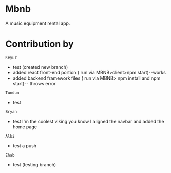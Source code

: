 # Mbnb
A music equipment rental app.

# Contribution by
`Keyur`
* test (created new branch)
* added react front-end portion ( run via MBNB>client>npm start)--works
* added backend framework files ( run via MBNB> npm install and npm start)-- throws error

`Tundun`
* test

`Bryan`
* test 
I'm the coolest viking you know
I aligned the navbar and added the home page

`Albi`
* test a push

`Ehab`
* test (testing branch)

